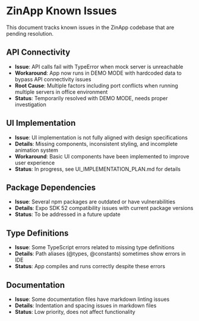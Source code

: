 # ZinApp Known Issues

This document tracks known issues in the ZinApp codebase that are pending resolution.

## API Connectivity

- **Issue**: API calls fail with TypeError when mock server is unreachable
- **Workaround**: App now runs in DEMO MODE with hardcoded data to bypass API connectivity issues
- **Root Cause**: Multiple factors including port conflicts when running multiple servers in office environment
- **Status**: Temporarily resolved with DEMO MODE, needs proper investigation

## UI Implementation

- **Issue**: UI implementation is not fully aligned with design specifications
- **Details**: Missing components, inconsistent styling, and incomplete animation system
- **Workaround**: Basic UI components have been implemented to improve user experience
- **Status**: In progress, see UI_IMPLEMENTATION_PLAN.md for details

## Package Dependencies

- **Issue**: Several npm packages are outdated or have vulnerabilities
- **Details**: Expo SDK 52 compatibility issues with current package versions
- **Status**: To be addressed in a future update

## Type Definitions

- **Issue**: Some TypeScript errors related to missing type definitions
- **Details**: Path aliases (@types, @constants) sometimes show errors in IDE
- **Status**: App compiles and runs correctly despite these errors

## Documentation

- **Issue**: Some documentation files have markdown linting issues
- **Details**: Indentation and spacing issues in markdown files
- **Status**: Low priority, does not affect functionality
